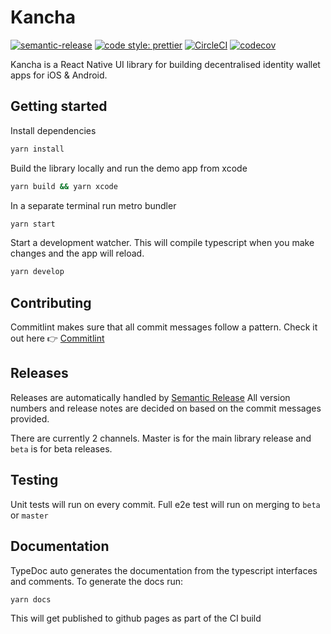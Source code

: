 # Kancha
[![semantic-release](https://img.shields.io/badge/%20%20%F0%9F%93%A6%F0%9F%9A%80-semantic--release-e10079.svg)](https://github.com/semantic-release/semantic-release) [![code style: prettier](https://img.shields.io/badge/code_style-prettier-ff69b4.svg?style=flat-square)](https://github.com/prettier/prettier) [![CircleCI](https://circleci.com/gh/uport-project/kancha-ui.svg?style=svg&circle-token=681d0581f7568c2a13d235dd4cb4b76b31c0846d)](https://circleci.com/gh/uport-project/kancha-ui) [![codecov](https://codecov.io/gh/uport-project/kancha-ui/branch/beta/graph/badge.svg?token=sx9ovwJ5FH)](https://codecov.io/gh/uport-project/kancha-ui)

Kancha is a React Native UI library for building decentralised identity wallet apps for iOS & Android.

## Getting started

Install dependencies
```bash
yarn install
```

Build the library locally and run the demo app from xcode
```bash
yarn build && yarn xcode
```

In a separate terminal run metro bundler
```bash
yarn start
```

Start a development watcher. This will compile typescript when you make changes and the app will reload.

```bash
yarn develop
```

## Contributing
Commitlint makes sure that all commit messages follow a pattern. Check it out here :point_right: [Commitlint](https://commitlint.js.org)

## Releases
Releases are automatically handled by [Semantic Release](https://github.com/semantic-release/semantic-release) All version numbers and release notes are decided on based on the commit messages provided.

There are currently 2 channels. Master is for the main library release and `beta` is for beta releases.

## Testing
Unit tests will run on every commit. Full e2e test will run on merging to `beta` or `master`

## Documentation
TypeDoc auto generates the documentation from the typescript interfaces and comments. To generate the docs run:

```bash
yarn docs
```
This will get published to github pages as part of the CI build